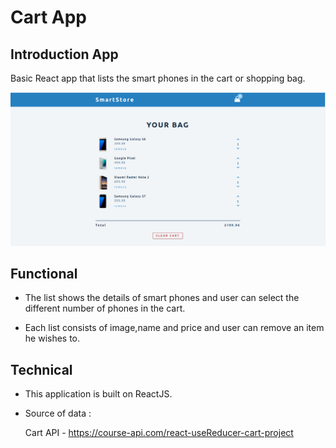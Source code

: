 #   Cart App

##  Introduction App

Basic React app that lists the smart phones in the cart or shopping bag.

![Cart App](https://github.com/sudarshan-sh/CartApp/blob/main/images/cart-app.png)

##  Functional

*   The list shows the details of smart phones and user can select the different number of phones in the cart.

*   Each list consists of image,name and price and user can remove an item he wishes to.

##  Technical

*   This application is built on ReactJS.

*   Source of data : 

    Cart API - https://course-api.com/react-useReducer-cart-project